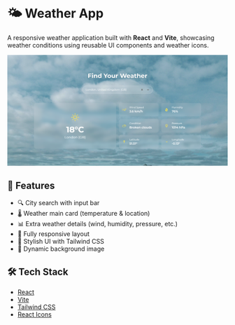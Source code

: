 # 🌤️ Weather App

A responsive weather application built with **React** and **Vite**, showcasing weather conditions using reusable UI components and weather icons.

![screenshot](./screenshot.png)

## 🚀 Features

- 🔍 City search with input bar
- 🌡️ Weather main card (temperature & location)
- 📊 Extra weather details (wind, humidity, pressure, etc.)
- 📱 Fully responsive layout
- 🎨 Stylish UI with Tailwind CSS
- 🌄 Dynamic background image

## 🛠️ Tech Stack

- [React](https://reactjs.org/)
- [Vite](https://vitejs.dev/)
- [Tailwind CSS](https://tailwindcss.com/)
- [React Icons](https://react-icons.github.io/react-icons/)
